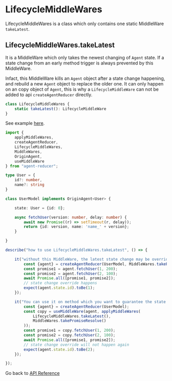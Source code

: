 # LifecycleMiddleWares

LifecycleMiddleWares is a class which only contains one static MiddleWare `takeLatest`.

## LifecycleMiddleWares.takeLatest

It is a MiddleWare which only takes the newest changing of `Agent` state. If a state change from an early method trigger is always prevented by this MiddleWare.

Infact, this MiddleWare kills an `Agent` object after a state change happening, and rebuild a new `Agent` object to replace the older one. It can only happen on an copy object of `Agent`, this is why a `LifecycleMiddleWare` can not be added to api `createAgentReducer` directly.
```typescript
class LifecycleMiddleWares {
    static takeLatest(): LifecycleMiddleWare
}
```
See example [here](https://github.com/filefoxper/agent-reducer/blob/master/test/en/api/lifecycleMiddleWares.spec.ts).

```typescript
import {
    applyMiddleWares,
    createAgentReducer,
    LifecycleMiddleWares,
    MiddleWares,
    OriginAgent,
    useMiddleWare
} from "agent-reducer";

type User = {
    id?: number,
    name?: string
}

class UserModel implements OriginAgent<User> {

    state: User = {id: 0};

    async fetchUser(version: number, delay: number) {
        await new Promise((r) => setTimeout(r, delay));
        return {id: version, name: 'name_' + version};
    }

}

describe("how to use LifecycleMiddleWares.takeLatest", () => {

    it("without this MiddleWare, the latest state change may be override by an early one", async () => {
        const {agent} = createAgentReducer(UserModel, MiddleWares.takePromiseResolve());
        const promise1 = agent.fetchUser(1, 200);
        const promise2 = agent.fetchUser(2, 100);
        await Promise.all([promise1, promise2]);
        // state change override happens
        expect(agent.state.id).toBe(1);
    });

    it("You can use it on method which you want to guarantee the state change orders by method calling", async () => {
        const {agent} = createAgentReducer(UserModel);
        const copy = useMiddleWare(agent, applyMiddleWares(
            LifecycleMiddleWares.takeLatest(),
            MiddleWares.takePromiseResolve()
        ));
        const promise1 = copy.fetchUser(1, 200);
        const promise2 = copy.fetchUser(2, 100);
        await Promise.all([promise1, promise2]);
        // state change override will not happen again
        expect(agent.state.id).toBe(2);
    });

});
```
Go back to [API Reference](https://github.com/filefoxper/agent-reducer/blob/master/documents/en/api/index.md)